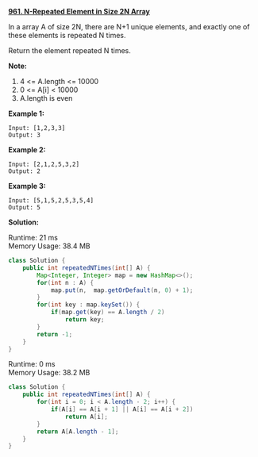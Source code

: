 **[961. N-Repeated Element in Size 2N Array](https://leetcode.com/problems/n-repeated-element-in-size-2n-array/)**

In a array A of size 2N, there are N+1 unique elements, and exactly one of these elements is repeated N times.

Return the element repeated N times.

**Note:**

1. 4 <= A.length <= 10000
2. 0 <= A[i] < 10000
3. A.length is even

**Example 1:**

```
Input: [1,2,3,3]
Output: 3
```

**Example 2:**

```
Input: [2,1,2,5,3,2]
Output: 2
```

**Example 3:**

```
Input: [5,1,5,2,5,3,5,4]
Output: 5
```

**Solution:**

Runtime: 21 ms<br/>
Memory Usage: 38.4 MB

```java
class Solution {
    public int repeatedNTimes(int[] A) {
        Map<Integer, Integer> map = new HashMap<>();
        for(int n : A) {
            map.put(n,  map.getOrDefault(n, 0) + 1);
        }
        for(int key : map.keySet()) {
            if(map.get(key) == A.length / 2)
                return key;
        }
        return -1;
    }
}
```

Runtime: 0 ms<br/>
Memory Usage: 38.2 MB

```java
class Solution {
    public int repeatedNTimes(int[] A) {
        for(int i = 0; i < A.length - 2; i++) {
            if(A[i] == A[i + 1] || A[i] == A[i + 2])
                return A[i];
        }
        return A[A.length - 1];
    }
}
```